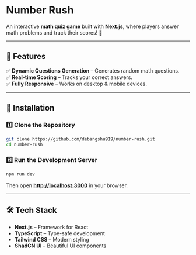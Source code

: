 # Number Rush  
An interactive **math quiz game** built with **Next.js**, where players answer math problems and track their scores! 🚀  

---

## 🌟 Features  
✅ **Dynamic Questions Generation** – Generates random math questions.  
✅ **Real-time Scoring** – Tracks your correct answers.  
✅ **Fully Responsive** – Works on desktop & mobile devices.  

---

## 🔧 Installation  
### 1️⃣ **Clone the Repository**  
```sh
git clone https://github.com/debangshu919/number-rush.git
cd number-rush
```

### 2️⃣ **Run the Development Server**  
```sh
npm run dev
```
Then open **[http://localhost:3000](http://localhost:3000)** in your browser.  

---


## 🛠 Tech Stack  
- **Next.js** – Framework for React  
- **TypeScript** – Type-safe development  
- **Tailwind CSS** – Modern styling  
- **ShadCN UI** – Beautiful UI components  

